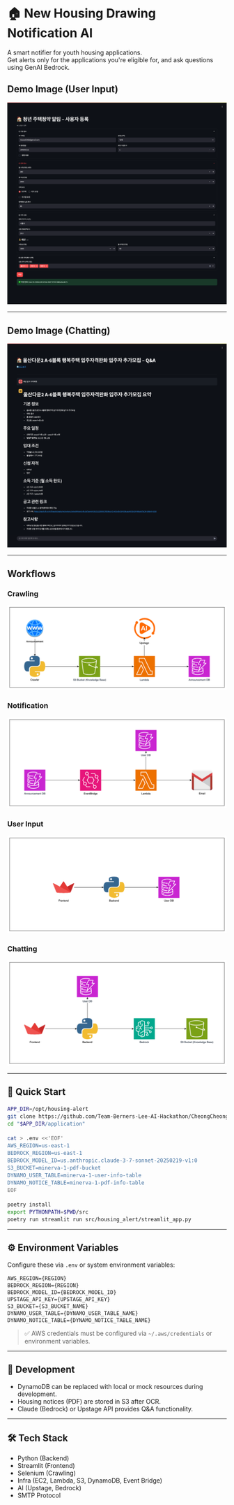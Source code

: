 # 🏠 New Housing Drawing Notification AI

A smart notifier for youth housing applications.  
Get alerts only for the applications you're eligible for, and ask questions using GenAI Bedrock.

## Demo Image (User Input)

![UserInput](imgs/user_input_demo.png)

---

## Demo Image (Chatting)

![Chatting](imgs/chatting_demo.png)

---

## Workflows

### Crawling

![Crawling](imgs/crawling.png)

### Notification

![Notification](imgs/notification.png)

### User Input

![User Input](imgs/user_input.png)

### Chatting

![Chatting](imgs/chatting.png)

---

## 🚀 Quick Start

```bash
APP_DIR=/opt/housing-alert
git clone https://github.com/Team-Berners-Lee-AI-Hackathon/CheongCheong_Chating.git "$APP_DIR"
cd "$APP_DIR/application"

cat > .env <<'EOF'
AWS_REGION=us-east-1
BEDROCK_REGION=us-east-1
BEDROCK_MODEL_ID=us.anthropic.claude-3-7-sonnet-20250219-v1:0
S3_BUCKET=minerva-1-pdf-bucket
DYNAMO_USER_TABLE=minerva-1-user-info-table
DYNAMO_NOTICE_TABLE=minerva-1-pdf-info-table
EOF

poetry install
export PYTHONPATH=$PWD/src
poetry run streamlit run src/housing_alert/streamlit_app.py
```

---

## ⚙️ Environment Variables

Configure these via `.env` or system environment variables:

```shell
AWS_REGION={REGION}
BEDROCK_REGION={REGION}
BEDROCK_MODEL_ID={BEDROCK_MODEL_ID}
UPSTAGE_API_KEY={UPSTAGE_API_KEY}
S3_BUCKET={S3_BUCKET_NAME}
DYNAMO_USER_TABLE={DYNAMO_USER_TABLE_NAME}
DYNAMO_NOTICE_TABLE={DYNAMO_NOTICE_TABLE_NAME}
```

> ✅ AWS credentials must be configured via `~/.aws/credentials` or environment variables.

---

## 🧪 Development

- DynamoDB can be replaced with local or mock resources during development.
- Housing notices (PDF) are stored in S3 after OCR.
- Claude (Bedrock) or Upstage API provides Q&A functionality.

---

## 🛠️ Tech Stack

- Python (Backend)
- Streamlit (Frontend)
- Selenium (Crawling)
- Infra (EC2, Lambda, S3, DynamoDB, Event Bridge)
- AI (Upstage, Bedrock)
- SMTP Protocol
